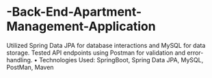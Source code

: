 # -Back-End-Apartment-Management-Application
Utilized Spring Data JPA for database interactions and MySQL for data storage. Tested API endpoints using  Postman for validation and error-handling.  • Technologies Used: SpringBoot, Spring Data JPA, MySQL, PostMan, Maven
